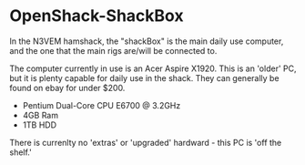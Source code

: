 # OpenShack-ShackBox

In the N3VEM hamshack, the "shackBox" is the main daily use computer, and the one that the main rigs are/will be connected to.

The computer currently in use is an Acer Aspire X1920.  This is an 'older' PC, but it is plenty capable for daily use in the shack.
They can generally be found on ebay for under $200.

  - Pentium Dual-Core CPU E6700 @ 3.2GHz
  - 4GB Ram
  - 1TB HDD

There is currenlty no 'extras' or 'upgraded' hardward - this PC is 'off the shelf.'
